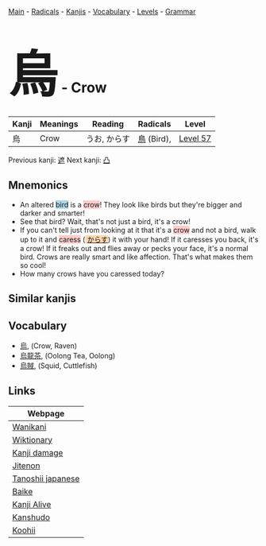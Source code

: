 <style> bigfont {font-size: 100px}</style>
[Main](../index.md) -
[Radicals](../radicals.md) -
[Kanjis](../kanjis.md) -
[Vocabulary](../vocabulary.md) -
[Levels](../levels.md) -
[Grammar](../grammar.md)
# <bigfont> 烏</bigfont> - Crow 

| Kanji | Meanings | Reading | Radicals | Level |
| --- | --- | --- | --- | --- |
| 烏 | Crow | うお, からす | [鳥](../radicals/鳥.md) (Bird),  | [Level 57](../levels/wk_level57.md) |

Previous kanji: [遮](遮.md) Next kanji: [凸](凸.md) 

## Mnemonics
 * An altered <span style="background-color:#ADD8E6"> bird</span> is a <span style="background-color:#ffcccb"> crow</span>! They look like birds but they're bigger and darker and smarter!
* See that bird? Wait, that's not just a bird, it's a crow!
* If you can't tell just from looking at it that it's a <span style="background-color:#ffcccb"> crow</span> and not a bird, walk up to it and <span style="background-color:#ffcccb"> caress</span> (<span style="background-color:#fed8b1"> [からす](https://jisho.org/search/からす)</span>) it with your hand! If it caresses you back, it's a crow! If it freaks out and flies away or pecks your face, it's a normal bird. Crows are really smart and like affection. That's what makes them so cool!
* How many crows have you caressed today?


## Similar kanjis
 


## Vocabulary
 * [烏](../vocabulary/烏.md), (Crow, Raven)
* [烏龍茶](../vocabulary/烏.md), (Oolong Tea, Oolong)
* [烏賊](../vocabulary/烏.md), (Squid, Cuttlefish)



## Links 

| Webpage |
| --- |
| [Wanikani          ](https://www.wanikani.com/kanji/烏) |
| [Wiktionary        ](https://en.wiktionary.org/wiki/烏) |
| [Kanji damage      ](http://www.kanjidamage.com/kanji/search?utf8=✓&q=烏) |
| [Jitenon           ](https://jitenon.com/kanji/烏) |
| [Tanoshii japanese ](https://www.tanoshiijapanese.com/dictionary/kanji.cfm?k=烏) |
| [Baike             ](https://baike.baidu.com/item/烏) |
| [Kanji Alive       ](https://app.kanjialive.com/烏) |
| [Kanshudo          ](https://www.kanshudo.com/searchmn?q=烏) |
| [Koohii            ](https://kanji.koohii.com/study/kanji/烏) |

